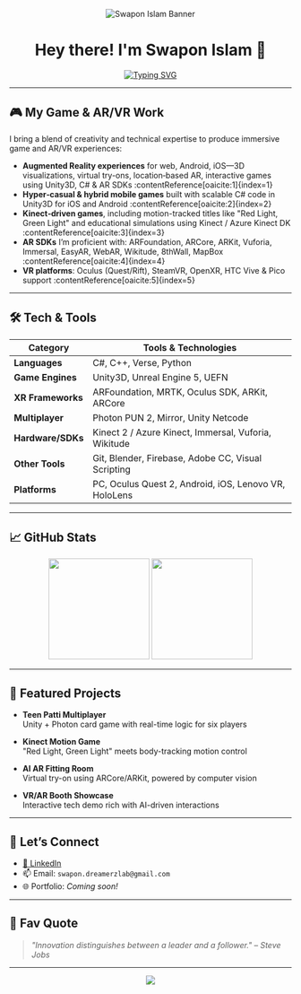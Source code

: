 <!-- Banner -->
<p align="center">
  <img src="https://github.com/AlphaNoob07/AlphaNoob07/blob/main/assets/banner.gif" alt="Swapon Islam Banner" />
</p>

<h1 align="center">Hey there! I'm Swapon Islam 👋</h1>

<p align="center">
  <a href="https://github.com/AlphaNoob07">
    <img src="https://readme-typing-svg.herokuapp.com?font=Fira+Code&size=22&duration=2000&pause=1000&color=00F5FF&center=true&vCenter=true&width=435&lines=AR%2FVR+Developer;Game+Programmer;Unity+%7C+Unreal+Expert;Kinect+Motion+Control;Let's+Build+Immersive+Worlds" alt="Typing SVG" />
  </a>
</p>

---

## 🎮 My Game & AR/VR Work

I bring a blend of creativity and technical expertise to produce immersive game and AR/VR experiences:

- **Augmented Reality experiences** for web, Android, iOS—3D visualizations, virtual try-ons, location‑based AR, interactive games using Unity3D, C# & AR SDKs :contentReference[oaicite:1]{index=1}  
- **Hyper‑casual & hybrid mobile games** built with scalable C# code in Unity3D for iOS and Android :contentReference[oaicite:2]{index=2}  
- **Kinect‑driven games**, including motion-tracked titles like "Red Light, Green Light" and educational simulations using Kinect / Azure Kinect DK :contentReference[oaicite:3]{index=3}  
- **AR SDKs** I’m proficient with: ARFoundation, ARCore, ARKit, Vuforia, Immersal, EasyAR, WebAR, Wikitude, 8thWall, MapBox :contentReference[oaicite:4]{index=4}  
- **VR platforms**: Oculus (Quest/Rift), SteamVR, OpenXR, HTC Vive & Pico support :contentReference[oaicite:5]{index=5}

---

## 🛠 Tech & Tools

| Category       | Tools & Technologies |
|----------------|----------------------|
| **Languages**  | C#, C++, Verse, Python |
| **Game Engines** | Unity3D, Unreal Engine 5, UEFN |
| **XR Frameworks** | ARFoundation, MRTK, Oculus SDK, ARKit, ARCore |
| **Multiplayer** | Photon PUN 2, Mirror, Unity Netcode |
| **Hardware/SDKs** | Kinect 2 / Azure Kinect, Immersal, Vuforia, Wikitude |
| **Other Tools** | Git, Blender, Firebase, Adobe CC, Visual Scripting |
| **Platforms** | PC, Oculus Quest 2, Android, iOS, Lenovo VR, HoloLens |

---

## 📈 GitHub Stats

<p align="center">
  <img src="https://github-readme-stats.vercel.app/api?username=AlphaNoob07&show_icons=true&theme=radical&hide=issues" height="180px"/>
  <img src="https://github-readme-stats.vercel.app/api/top-langs/?username=AlphaNoob07&layout=compact&theme=radical" height="180px"/>
</p>

---

## 🔧 Featured Projects

- **Teen Patti Multiplayer**  
  Unity + Photon card game with real-time logic for six players

- **Kinect Motion Game**  
  "Red Light, Green Light" meets body-tracking motion control

- **AI AR Fitting Room**  
  Virtual try-on using ARCore/ARKit, powered by computer vision

- **VR/AR Booth Showcase**  
  Interactive tech demo rich with AI-driven interactions

---

## 🤝 Let’s Connect

- [💼 LinkedIn](https://www.linkedin.com/in/swapon-islam-57a55111b/)  
- 📫 Email: `swapon.dreamerzlab@gmail.com`  
- 🌐 Portfolio: *Coming soon!*

---

## 🧠 Fav Quote

> _"Innovation distinguishes between a leader and a follower." – Steve Jobs_

---

<p align="center">
  <img src="https://capsule-render.vercel.app/api?type=waving&color=gradient&height=100&section=footer"/>
</p>
